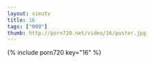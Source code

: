 ```yaml
--- 
layout: sieutv
title: 16
tags: ["000"]
thumb: http://porn720.net/video/16/poster.jpg
---
```

{% include porn720 key="16" %} 
